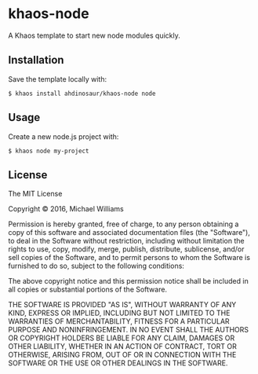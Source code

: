 
# khaos-node

A Khaos template to start new node modules quickly.

## Installation

Save the template locally with:

    $ khaos install ahdinosaur/khaos-node node

## Usage

Create a new node.js project with:

    $ khaos node my-project

## License

The MIT License

Copyright &copy; 2016, Michael Williams

Permission is hereby granted, free of charge, to any person obtaining a copy of this software and associated documentation files (the "Software"), to deal in the Software without restriction, including without limitation the rights to use, copy, modify, merge, publish, distribute, sublicense, and/or sell copies of the Software, and to permit persons to whom the Software is furnished to do so, subject to the following conditions:

The above copyright notice and this permission notice shall be included in all copies or substantial portions of the Software.

THE SOFTWARE IS PROVIDED "AS IS", WITHOUT WARRANTY OF ANY KIND, EXPRESS OR IMPLIED, INCLUDING BUT NOT LIMITED TO THE WARRANTIES OF MERCHANTABILITY, FITNESS FOR A PARTICULAR PURPOSE AND NONINFRINGEMENT. IN NO EVENT SHALL THE AUTHORS OR COPYRIGHT HOLDERS BE LIABLE FOR ANY CLAIM, DAMAGES OR OTHER LIABILITY, WHETHER IN AN ACTION OF CONTRACT, TORT OR OTHERWISE, ARISING FROM, OUT OF OR IN CONNECTION WITH THE SOFTWARE OR THE USE OR OTHER DEALINGS IN THE SOFTWARE.
